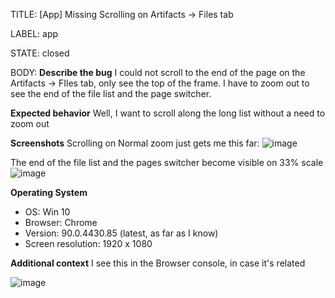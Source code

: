 TITLE:
[App] Missing Scrolling on Artifacts -> Files tab

LABEL:
app

STATE:
closed

BODY:
**Describe the bug**
I could not scroll to the end of the page on the Artifacts -> FIles tab, only see the top of the frame. I have to zoom out to see the end of the file list and the page switcher. 

**Expected behavior**
Well, I want to scroll along the long list without a need to zoom out

**Screenshots**
Scrolling on Normal zoom just gets me this far: 
![image](https://user-images.githubusercontent.com/6837635/115809713-4bdcab00-a3f5-11eb-8fa5-1591b292d3a4.png)

The end of the file list and the pages switcher become visible on 33% scale
![image](https://user-images.githubusercontent.com/6837635/115809824-7c244980-a3f5-11eb-9e0c-80c5676eb519.png)


**Operating System**
 - OS: Win 10
 - Browser: Chrome
 - Version: 90.0.4430.85 (latest, as far as I know)
 - Screen resolution: 1920 x 1080

**Additional context**
I see this in the Browser console, in case it's related

![image](https://user-images.githubusercontent.com/6837635/115809913-afff6f00-a3f5-11eb-8b04-1b9e5e137fc6.png)



